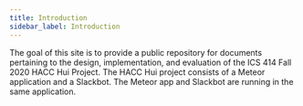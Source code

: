 ```yaml
---
title: Introduction
sidebar_label: Introduction
---
```

The goal of this site is to provide a public repository for documents pertaining to the design, implementation, and evaluation of the ICS 414 Fall 2020 HACC Hui Project. The HACC Hui project consists of a Meteor application and a Slackbot. The Meteor app and Slackbot are running in the same application.
